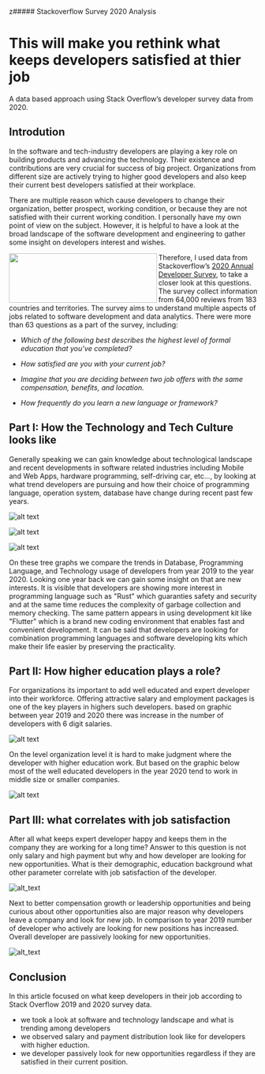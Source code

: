 z##### Stackoverflow Survey 2020 Analysis
# This will make you rethink what keeps developers satisfied at thier job
A data based approach using Stack Overflow’s developer survey data from 2020.




## Introdution
In the software and tech-industry developers are playing a key role on building products and advancing the technology. 
Their existence and contributions are very crucial for success of big project. Organizations from different size are 
actively trying to higher good developers and also keep their current best developers satisfied at their workplace.

There are multiple reason which cause developers to change their organization, better prospect, working condition, or 
because they are not satisfied with their current working condition. I personally have my own point of view on the
subject. However, it is helpful to have a look at the broad landscape of the software development and engineering to 
gather some insight on developers interest and wishes.


[<img align="left" width="300" height="100" src="https://cdn.sstatic.net/Sites/stackoverflow/company/Img/logos/so/so-logo.svg?v=a010291124bf">
](https://stackoverflow.com/)  Therefore, I used data from Stackoverflow’s [2020 Annual Developer Survey](https://insights.stackoverflow.com/survey), to take a 
closer look at this questions. The survey collect information from 64,000 reviews from 183 countries and territories. 
The survey aims to understand multiple aspects of jobs related to software development and data analytics. There were more than 63 questions 
as a part of the survey, including:


* *Which of the following best describes the highest level of formal education that you’ve completed?*

* *How satisfied are you with your current job?*

* *Imagine that you are deciding between two job offers with the same compensation, benefits, and location.*

* *How frequently do you learn a new language or framework?*


## Part I: How the Technology and Tech Culture looks like
Generally speaking we can gain knowledge about technological landscape and recent developments in software related industries
including Mobile and Web Apps, hardware programming, self-driving car, etc..., by looking at what trend developers are
pursuing and how their choice of programming language, operation system, database have change during recent past few years.

![alt text](../data/technology.png "Comparing technology trending between 2019 and 2020")

![alt text](../data/programming-language.png "Comparing programming language trending between 2019 and 2020")

![alt text](../data/database.png "Comparing database trending between 2019 and 2020")

On these tree graphs we compare the trends in Database, Programming Language, and Technology usage of developers from 
year 2019 to the year 2020. Looking one year back we can gain some insight on that are new interests. 
It is visible that developers are showing more interest in programming language such as "Rust" which guaranties safety 
and security and at the same time reduces the complexity of garbage collection and memory checking. The same pattern 
appears in using development kit like "Flutter" which is a brand new coding environment that enables fast and convenient 
development. It can be said that developers are looking for combination programming languages and software developing kits which make their life easier by preserving the 
practicality. 

## Part II: How higher education plays a role?

For organizations its important to add well educated and expert developer into their workforce. Offering attractive salary 
and employment packages is one of the key players in highers such developers. based on graphic between year 2019 and 2020
there was increase in the number of developers with 6 digit salaries.

![alt text](../data/education-salary.png "Comparing salary developers with higher education between 2019 and 2020")

On the level organization level it is hard to make judgment where the developer with higher education work. But based on the 
graphic below most of the well educated developers in the year 2020 tend to work in middle size or smaller companies.

![alt text](../data/orga-size.png "distribution of developers based their higher education and organization size")



## Part III: what correlates with job satisfaction

After all what keeps expert developer happy and keeps them in the company they are working for a long time? Answer to
this question is not only salary and high payment but why and how developer are looking for new opportunities. What is 
their demographic, education background what other parameter correlate with job satisfaction of the developer. 

![alt_text](../data/jobhunt.png "")

Next to better compensation growth or leadership opportunities and being curious about other opportunities also are major
reason why developers leave a company and look for new job. In comparison to year 2019 number of developer who actively 
are looking for new positions has increased. Overall developer are passively looking for new opportunities.

![alt_text](../data/jobhunt-1.png "")

## Conclusion
In this article focused on what keep developers in their job according to Stack Overflow 2019 and 2020 survey data.
* we took a look at software and technology landscape and what is trending among developers 
* we observed salary and payment distribution look like for developers with higher eduction.
* we developer passively look for new opportunities regardless if they are satisfied in their current position.